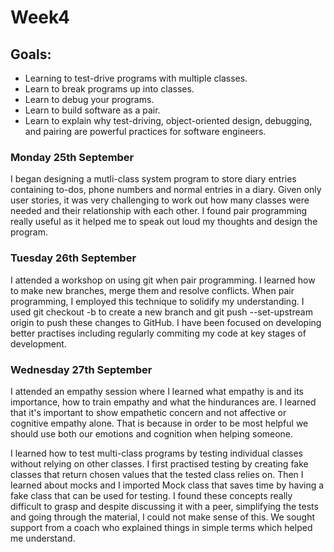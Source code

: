 <h1>Week4</h1>

<h2>Goals:</h2>

- Learning to test-drive programs with multiple classes.
- Learn to break programs up into classes.
- Learn to debug your programs.
- Learn to build software as a pair.
- Learn to explain why test-driving, object-oriented design, debugging, and pairing are powerful practices for software engineers.

<h3>Monday 25th September</h3>

I began designing a mutli-class system program to store diary entries containing to-dos, phone numbers and normal entries in a diary. Given only user stories, it was very challenging to work out how many classes were needed and their relationship with each other. I found pair programming really useful as it helped me to speak out loud my thoughts and design the program. 

<h3>Tuesday 26th September</h3>

I attended a workshop on using git when pair programming. I learned how to make new branches, merge them and resolve conflicts. When pair programming, I employed this technique to solidify my understanding. I used git checkout -b <name of branch> to create a new branch and git push --set-upstream origin <branch name> to push these changes to GitHub. I have been focused on developing better practises including regularly commiting my code at key stages of development. 

<h3>Wednesday 27th September</h3>

I attended an empathy session where I learned what empathy is and its importance, how to train empathy and what the hindurances are. I learned that it's important to show empathetic concern and not affective or cognitive empathy alone. That is because in order to be most helpful we should use both our emotions and cognition when helping someone. 

I learned how to test multi-class programs by testing individual classes without relying on other classes. I first practised testing by creating fake classes that return chosen values that the tested class relies on. Then I learned about mocks and I imported Mock class that saves time by having a fake class that can be used for testing. I found these concepts really difficult to grasp and despite discussing it with a peer, simplifying the tests and going through the material, I could not make sense of this. We sought support from a coach who explained things in simple terms which helped me understand. 
